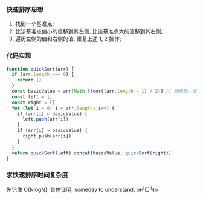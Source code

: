 ### 快速排序思想

1. 找到一个基准点;
2. 比该基准点值小的值移到其左侧, 比该基准点大的值移到其右侧;
3. 遍历左侧的值和右侧的值, 重复上述 1, 2 操作;

### 代码实现

```js
function quickSort(arr) {
  if (arr.length === 0) {
    return []
  }
  const basicValue = arr[Math.floor((arr.length - 1) / 2)] // 随意取, 这里取中间
  const left = []
  const right = []
  for (let i = 0; i < arr.length; i++) {
    if (arr[i] < basicValue) {
      left.push(arr[i])
    }
    if (arr[i] > basicValue) {
      right.push(arr[i])
    }
  }
  return quickSort(left).concat(basicValue, quickSort(right))
}
```

### 求快速排序时间复杂度

先记住 O(NlogN), [具体证明](https://www.zhihu.com/question/22393997), someday to understand, o(╯□╰)o